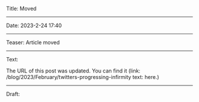 Title: Moved

----

Date: 2023-2-24 17:40

----

Teaser: Article moved

----

Text:

The URL of this post was updated. You can find it (link: /blog/2023/February/twitters-progressing-infirmity text: here.)

----

Draft:
